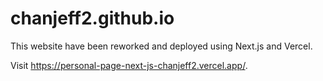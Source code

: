 # chanjeff2.github.io

This website have been reworked and deployed using Next.js and Vercel. 

Visit https://personal-page-next-js-chanjeff2.vercel.app/.